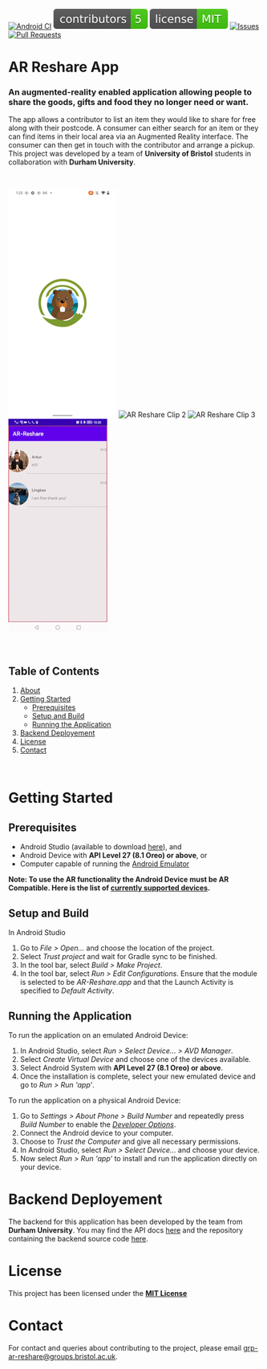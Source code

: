 [![Android CI](https://github.com/spe-uob/2021-ARReshare/actions/workflows/android.yml/badge.svg)](https://github.com/spe-uob/2021-ARReshare/actions/workflows/android.yml)
[![Contributors](docs/contributors_badge.svg)](https://github.com/spe-uob/2021-ARReshare/graphs/contributors)
[![License](docs/license_MIT_badge.svg)](https://github.com/spe-uob/2021-ARReshare/blob/main/LICENSE)
[![Issues](https://img.shields.io/github/issues/spe-uob/2021-ARReshare?color=brightgreen)](https://github.com/spe-uob/2021-ARReshare/issues)
[![Pull Requests](https://img.shields.io/github/issues-pr/spe-uob/2021-ARReshare)](https://github.com/spe-uob/2021-ARReshare/pulls)


# AR Reshare App

### An augmented-reality enabled application allowing people to share the goods, gifts and food they no longer need or want.

The app allows a contributor to list an item they would like to share for free along with their postcode. A consumer can either search for an item or they can find items in their local area via an Augmented Reality interface. The consumer can then get in touch with the contributor and arrange a pickup. This project was developed by a team of **University of Bristol** students in collaboration with **Durham University**.

<br>

![AR Reshare Clip 1](docs/gifs/ar-reshare.gif)
![AR Reshare Clip 2](docs/gifs/feed-product.gif)
![AR Reshare Clip 3](docs/gifs/augmented-reality.gif)
![AR Reshare Clip 3](docs/gifs/messaging.gif)

<br>

## Table of Contents
1. [About](#ar-reshare-app)
2. [Getting Started](#getting-started)
   * [Prerequisites](#prerequisites)
   * [Setup and Build](#setup-and-build)
   * [Running the Application](#running-the-application)
2. [Backend Deployement](#backend)
3. [License](#license)
4. [Contact](#contact)

<br>

# Getting Started

## Prerequisites
* Android Studio (available to download [here](https://developer.android.com/studio)), and
* Android Device with **API Level 27 (8.1 Oreo) or above**, or
* Computer capable of running the [Android Emulator](https://developer.android.com/studio/run/emulator)

**Note: To use the AR functionality the Android Device must be AR Compatible. Here is the list of [currently supported devices](https://developers.google.com/ar/devices).**

## Setup and Build

In Android Studio
1. Go to *File > Open...* and choose the location of the project.
2. Select *Trust project* and wait for Gradle sync to be finished.
3. In the tool bar, select *Build > Make Project*.
4. In the tool bar, select *Run > Edit Configurations*. Ensure that the module is selected to be *AR-Reshare.app* and that the Launch Activity is specified to *Default Activity*.

## Running the Application
To run the application on an emulated Android Device:
1. In Android Studio, select *Run > Select Device... > AVD Manager*.
2. Select *Create Virtual Device* and choose one of the devices available. 
3. Select Android System with **API Level 27 (8.1 Oreo) or above**.
4. Once the installation is complete, select your new emulated device and go to *Run > Run 'app'*.

To run the application on a physical Android Device:
1. Go to *Settings > About Phone > Build Number* and repeatedly press *Build Number* to enable the [*Developer Options*](https://developer.android.com/studio/debug/dev-options).
2. Connect the Android device to your computer.
3. Choose to *Trust the Computer* and give all necessary permissions.
4. In Android Studio, select *Run > Select Device...* and choose your device.
5. Now select *Run > Run 'app'* to install and run the application directly on your device.

# Backend Deployement
The backend for this application has been developed by the team from **Durham University**. You may find the API docs [here](https://ar-reshare.herokuapp.com/) and the repository containing the backend source code [here](https://github.com/AR-Reshare/AR-Reshare).

# License
This project has been licensed under the [**MIT License**](https://github.com/spe-uob/2021-ARReshare/blob/main/LICENSE)

# Contact
For contact and queries about contributing to the project, please email grp-ar-reshare@groups.bristol.ac.uk.
